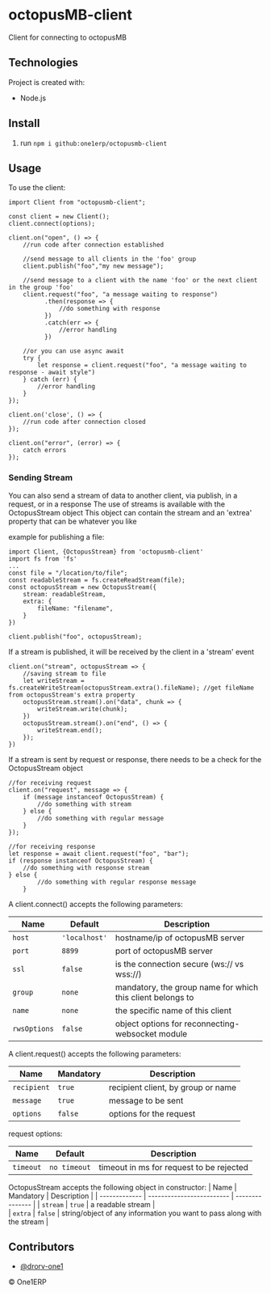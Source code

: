 # octopusMB-client

Client for connecting to octopusMB

## Technologies

Project is created with:
* Node.js

## Install

1. run `npm i github:one1erp/octopusmb-client`

## Usage

To use the client:
```
import Client from "octopusmb-client";

const client = new Client();
client.connect(options);

client.on("open", () => {
    //run code after connection established

    //send message to all clients in the 'foo' group
    client.publish("foo","my new message");

    //send message to a client with the name 'foo' or the next client in the group 'foo'
    client.request("foo", "a message waiting to response")
          .then(response => {
              //do something with response
          })
          .catch(err => {
              //error handling
          })
    
    //or you can use async await
    try {
        let response = client.request("foo", "a message waiting to response - await style")
    } catch (err) {
        //error handling
    }
});

client.on('close', () => {
    //run code after connection closed
});

client.on("error", (error) => {
    catch errors
});
```
### Sending Stream
You can also send a stream of data to another client, via publish, in a request, or in a response
The use of streams is available with the OctopusStream object
This object can contain the stream and an 'extrea' property that can be whatever you like

example for publishing a file:
```
import Client, {OctopusStream} from 'octopusmb-client'
import fs from 'fs'
...
const file = "/location/to/file";
const readableStream = fs.createReadStream(file);
const octopusStream = new OctopusStream({
    stream: readableStream,
    extra: {
        fileName: "filename",
    }
})

client.publish("foo", octopusStream);
```
If a stream is published, it will be received by the client in a 'stream' event
```
client.on("stream", octopusStream => {
    //saving stream to file
    let writeStream = fs.createWriteStream(octopusStream.extra().fileName); //get fileName from octopusStream's extra property
    octopusStream.stream().on("data", chunk => {
        writeStream.write(chunk);
    })
    octopusStream.stream().on("end", () => {
        writeStream.end();
    });
})
```

If a stream is sent by request or response, there needs to be a check for the OctopusStream object
```
//for receiving request
client.on("request", message => {
    if (message instanceof OctopusStream) {
        //do something with stream
    } else {
        //do something with regular message
    }
});

//for receiving response
let response = await client.request("foo", "bar");
if (response instanceof OctopusStream) {
    //do something with response stream
} else {
        //do something with regular response message
    }
```
A client.connect() accepts the following parameters:

| Name          | Default                     |  Description    |
| ------------- | --------------------------- | --------------- |
| `host`        | `'localhost'`               | hostname/ip of octopusMB server                            |  
| `port`        | `8899`                      | port of octopusMB server                                   |
| `ssl`         | `false`                     | is the connection secure (ws:// vs wss://)                 |
| `group`       | `none`                      | mandatory, the group name for which this client belongs to |
| `name`        | `none`                      | the specific name of this client                           |
| `rwsOptions`  | `false`                     | object options for reconnecting-websocket module           |

A client.request() accepts the following parameters:

| Name          | Mandatory                   |  Description    |
| ------------- | --------------------------- | --------------- |
| `recipient`   | `true`                      | recipient client, by group or name  |  
| `message`     | `true`                      | message to be sent                  |
| `options`     | `false`                     | options for the request             |

request options:

| Name          | Default                   |  Description    |
| ------------- | ------------------------- | --------------- |
| `timeout`     | `no timeout`              | timeout in ms for request to be rejected  |  

OctopusStream accepts the following object in constructor:
| Name          | Mandatory                 |  Description    |
| ------------- | ------------------------- | --------------- |
| `stream`      | `true`                    | a readable stream                                                       |  
| `extra`       | `false`                   | string/object of any information you want to pass along with the stream |

## Contributors

- [@drorv-one1](https://github.com/drorv-one1)

&copy; One1ERP
